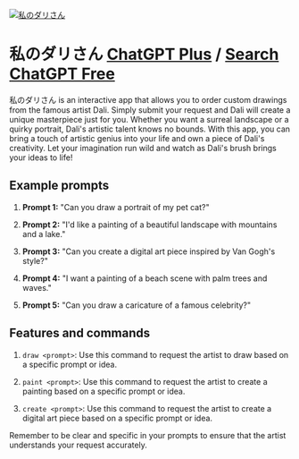 
[![私のダリさん](null)](https://chat.openai.com/g/g-jIRwU1en8-si-nodarisan)

# 私のダリさん [ChatGPT Plus](https://chat.openai.com/g/g-jIRwU1en8-si-nodarisan) / [Search ChatGPT Free](https://gptcall.net/index.html#/?search=%E7%A7%81%E3%81%AE%E3%83%80%E3%83%AA%E3%81%95%E3%82%93)

私のダリさん is an interactive app that allows you to order custom drawings from the famous artist Dali. Simply submit your request and Dali will create a unique masterpiece just for you. Whether you want a surreal landscape or a quirky portrait, Dali's artistic talent knows no bounds. With this app, you can bring a touch of artistic genius into your life and own a piece of Dali's creativity. Let your imagination run wild and watch as Dali's brush brings your ideas to life!

## Example prompts

1. **Prompt 1:** "Can you draw a portrait of my pet cat?"

2. **Prompt 2:** "I'd like a painting of a beautiful landscape with mountains and a lake."

3. **Prompt 3:** "Can you create a digital art piece inspired by Van Gogh's style?"

4. **Prompt 4:** "I want a painting of a beach scene with palm trees and waves."

5. **Prompt 5:** "Can you draw a caricature of a famous celebrity?"

## Features and commands

1. `draw <prompt>`: Use this command to request the artist to draw based on a specific prompt or idea.

2. `paint <prompt>`: Use this command to request the artist to create a painting based on a specific prompt or idea.

3. `create <prompt>`: Use this command to request the artist to create a digital art piece based on a specific prompt or idea.

Remember to be clear and specific in your prompts to ensure that the artist understands your request accurately.


